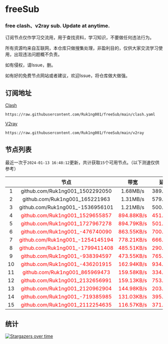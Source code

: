 # freeSub
### free clash、v2ray sub. Update at anytime.

订阅节点仅作学习交流用，用于查找资料，学习知识，不要做任何违法行为。

所有资源均来自互联网，本仓库只做搜集处理，非盈利目的，仅供大家交流学习使用，出现违法问题概不负责。

如有侵权，请Issue，删。

如有好的免费节点网站或者建议，欢迎Issue，将仓库做大做强。

## 订阅地址
[Clash](https://raw.githubusercontent.com/Ruk1ng001/freeSub/main/clash.yaml)
```
https://raw.githubusercontent.com/Ruk1ng001/freeSub/main/clash.yaml
```
[V2ray](https://raw.githubusercontent.com/Ruk1ng001/freeSub/main/v2ray)
```
https://raw.githubusercontent.com/Ruk1ng001/freeSub/main/v2ray
```

## 节点列表

最近一次于`2024-01-13 16:48:12`更新，共计获取`15`个可用节点。（以下测速仅供参考）

|  | 节点 | 带宽 | 延迟 |
|:-:|:--:|:--:|:--:|
 | 1 | github.com/Ruk1ng001_1502292050 | 1.68MB/s | 389.00ms |
 | 2 | github.com/Ruk1ng001_165221963 | 1.31MB/s | 579.00ms |
 | 3 | github.com/Ruk1ng001_-1536956101 | 1.21MB/s | 500.00ms |
 | 4 | <font color=red>github.com/Ruk1ng001_1529655857</font> | <font color=red>894.88KB/s</font> | <font color=red>451.00ms</font> |
 | 5 | <font color=red>github.com/Ruk1ng001_1727967278</font> | <font color=red>894.79KB/s</font> | <font color=red>501.00ms</font> |
 | 6 | <font color=red>github.com/Ruk1ng001_-476740090</font> | <font color=red>863.55KB/s</font> | <font color=red>700.00ms</font> |
 | 7 | <font color=red>github.com/Ruk1ng001_-1254145194</font> | <font color=red>778.21KB/s</font> | <font color=red>666.00ms</font> |
 | 8 | <font color=red>github.com/Ruk1ng001_-1799411408</font> | <font color=red>485.51KB/s</font> | <font color=red>290.00ms</font> |
 | 9 | <font color=red>github.com/Ruk1ng001_-938394597</font> | <font color=red>473.55KB/s</font> | <font color=red>765.00ms</font> |
 | 10 | <font color=red>github.com/Ruk1ng001_-436201915</font> | <font color=red>162.94KB/s</font> | <font color=red>934.00ms</font> |
 | 11 | <font color=red>github.com/Ruk1ng001_865969473</font> | <font color=red>159.58KB/s</font> | <font color=red>334.00ms</font> |
 | 12 | <font color=red>github.com/Ruk1ng001_2132656991</font> | <font color=red>159.13KB/s</font> | <font color=red>753.00ms</font> |
 | 13 | <font color=red>github.com/Ruk1ng001_2120962904</font> | <font color=red>144.98KB/s</font> | <font color=red>203.00ms</font> |
 | 14 | <font color=red>github.com/Ruk1ng001_-719385985</font> | <font color=red>131.03KB/s</font> | <font color=red>395.00ms</font> |
 | 15 | <font color=red>github.com/Ruk1ng001_2112254635</font> | <font color=red>116.57KB/s</font> | <font color=red>371.00ms</font> |


## 统计

[![Stargazers over time](https://starchart.cc/Ruk1ng001/freeSub.svg)](https://starchart.cc/Ruk1ng001/freeSub)